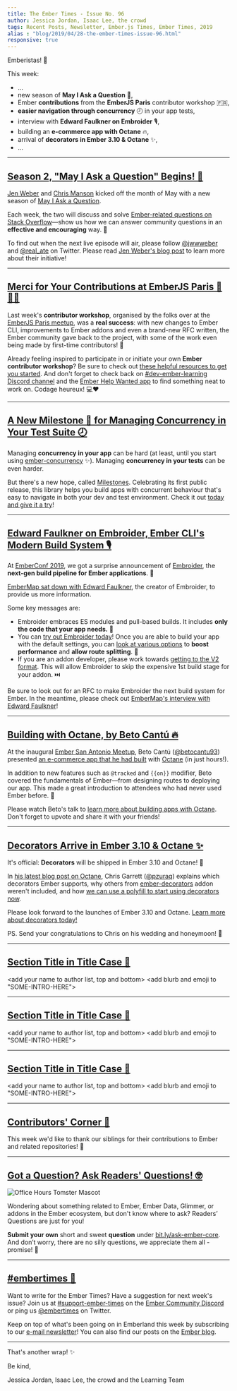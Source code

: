 ```yaml
---
title: The Ember Times - Issue No. 96
author: Jessica Jordan, Isaac Lee, the crowd
tags: Recent Posts, Newsletter, Ember.js Times, Ember Times, 2019
alias : "blog/2019/04/28-the-ember-times-issue-96.html"
responsive: true
---
```


<change date in alias and filename on day of send>

<SAYING-HELLO-IN-YOUR-FAVORITE-LANGUAGE> Emberistas! 🐹

This week:
- ...
- new season of **May I Ask a Question** 🙋,
- Ember **contributions** from the **EmberJS Paris** contributor workshop 🇫🇷,
- **easier navigation through concurrency** 🕗 in your app tests,
- interview with **Edward Faulkner on Embroider** 🎙️,
- building an **e-commerce app with Octane** 🔥,
- arrival of **decorators in Ember 3.10 & Octane** ✨,
- ...

---

## [Season 2, "May I Ask a Question" Begins! 🙋](https://jenweber.netlify.com/ember.js-stack-overflow-livestreams-return/)

[Jen Weber](https://github.com/jenweber) and [Chris Manson](https://github.com/mansona) kicked off the month of May with a new season of [May I Ask a Question](https://www.youtube.com/channel/UCyErLHzPqLAkL1F-SivFDcA).

Each week, the two will discuss and solve [Ember-related questions on Stack Overflow](https://stackoverflow.com/questions/tagged/ember.js?sort=newest&pageSize=15)—show us how we can answer community questions in an **effective and encouraging** way. 💞

To find out when the next live episode will air, please follow [@jwwweber](https://twitter.com/jwwweber) and [@real_ate](https://twitter.com/real_ate) on Twitter. Please read [Jen Weber's blog post](https://jenweber.netlify.com/ember.js-stack-overflow-livestreams-return/) to learn more about their initiative!

---

## [Merci for Your Contributions at EmberJS Paris 🐹🇫🇷](https://twitter.com/EmberJSParis/status/1120760348485799939)

Last week's **contributor workshop**, organised by the folks over at the [EmberJS Paris meetup](https://twitter.com/EmberJSParis), was a **real success**: with new changes to Ember CLI, improvements to Ember addons and even a brand-new RFC written, the Ember community gave back to the project, with some of the work even being made by first-time contributors! 🙌

Already feeling inspired to participate in or initiate your own **Ember contributor workshop**? Be sure to check out [these helpful resources to get you started](https://github.com/ember-learn/emberjs-contributors-workshop). And don't forget to check back on [#dev-ember-learning Discord channel](https://discordapp.com/invite/emberjs) and the [Ember Help Wanted app](https://help-wanted.emberjs.com/) to find something neat to work on. Codage heureux! 💻❤️

---

## [A New Milestone 💎 for Managing Concurrency in Your Test Suite 🕗](https://salsify.github.io/milestones/)

Managing **concurrency in your app** can be hard (at least, until you start using [ember-concurrency](http://ember-concurrency.com) ✨). Managing **concurrency in your tests** can be even harder.

But there's a new hope, called [Milestones](https://twitter.com/__dfreeman/status/1120410100227878913). Celebrating its first public release, this library helps you build apps with concurrent behaviour that's easy to navigate in both your dev and test environment. Check it out [today and give it a try](https://salsify.github.io/milestones/)!

---

## [Edward Faulkner on Embroider, Ember CLI's Modern Build System 🎙️](https://embermap.com/podcast/edward-faulkner-on-embroider-ember-cli-s-modern-build-system)

At [EmberConf 2019](https://youtu.be/zYwdBcmz6VI?t=2855), we got a surprise announcement of [Embroider](https://github.com/embroider-build/embroider), the **next-gen build pipeline for Ember applications**. 🧡

[EmberMap sat down with Edward Faulkner](https://embermap.com/podcast/edward-faulkner-on-embroider-ember-cli-s-modern-build-system), the creator of Embroider, to provide us more information.

Some key messages are:

- Embroider embraces ES modules and pull-based builds. It includes **only the code that your app needs.** 💯
- You can [try out Embroider today](https://github.com/embroider-build/embroider#how-to-try-it)! Once you are able to build your app with the default settings, you can [look at various options](https://github.com/embroider-build/embroider#options) to **boost performance** and **allow route splitting**. 🖖
- If you are an addon developer, please work towards [getting to the V2 format](https://github.com/embroider-build/embroider/blob/master/SPEC.md). This will allow Embroider to skip the expensive 1st build stage for your addon. ⏭️

Be sure to look out for an RFC to make Embroider the next build system for Ember. In the meantime, please check out [EmberMap's interview with Edward Faulkner](https://embermap.com/podcast/edward-faulkner-on-embroider-ember-cli-s-modern-build-system)!

---

## [Building with Octane, by Beto Cantú 🔥](https://www.youtube.com/watch?v=KnkWs18V9dA)

At the inaugural [Ember San Antonio Meetup](https://www.meetup.com/EmberSA), Beto Cantú ([@betocantu93](https://github.com/betocantu93)) presented [an e-commerce app that he had built](https://github.com/betocantu93/octane-ecommerce) with [Octane](https://emberjs.com/editions/octane/) (in just hours!).

In addition to new features such as `@tracked` and `{{on}}` modifier, Beto covered the fundamentals of Ember—from designing routes to deploying our app. This made a great introduction to attendees who had never used Ember before. 🤗

Please watch Beto's talk to [learn more about building apps with Octane](https://www.youtube.com/watch?v=KnkWs18V9dA). Don't forget to upvote and share it with your friends!

---

## [Decorators Arrive in Ember 3.10 & Octane ✨](https://www.pzuraq.com/ember-octane-update-landing-decorators/)

It's official: **Decorators** will be shipped in Ember 3.10 and Octane! 🎉

In [his latest blog post on Octane](https://www.pzuraq.com/ember-octane-update-landing-decorators/), Chris Garrett ([@pzuraq](https://github.com/pzuraq)) explains which decorators Ember supports, why others from [ember-decorators](https://github.com/ember-decorators/ember-decorators) addon weren't included, and how [we can use a polyfill to start using decorators now](https://github.com/pzuraq/ember-decorators-polyfill).

Please look forward to the launches of Ember 3.10 and Octane. [Learn more about decorators today!](https://www.pzuraq.com/ember-octane-update-landing-decorators/)

PS. Send your congratulations to Chris on his wedding and honeymoon! 💐

---

## [Section Title in Title Case 🐹](#section-url)
<change section title emoji>
<consider adding some bold to your paragraph>

<add your name to author list, top and bottom>
<add blurb and emoji to "SOME-INTRO-HERE">

---

## [Section Title in Title Case 🐹](#section-url)
<change section title emoji>
<consider adding some bold to your paragraph>

<add your name to author list, top and bottom>
<add blurb and emoji to "SOME-INTRO-HERE">

---

## [Section Title in Title Case 🐹](#section-url)
<change section title emoji>
<consider adding some bold to your paragraph>

<add your name to author list, top and bottom>
<add blurb and emoji to "SOME-INTRO-HERE">

---

## [Contributors' Corner 👏](https://guides.emberjs.com/release/contributing/repositories/)

<p>This week we'd like to thank our siblings for their contributions to Ember and related repositories! 💖</p>

---

## [Got a Question? Ask Readers' Questions! 🤓](https://docs.google.com/forms/d/e/1FAIpQLScqu7Lw_9cIkRtAiXKitgkAo4xX_pV1pdCfMJgIr6Py1V-9Og/viewform)

<div class="blog-row">
  <img class="float-right small transparent padded" alt="Office Hours Tomster Mascot" title="Readers' Questions" src="/images/tomsters/officehours.png" />

  <p>Wondering about something related to Ember, Ember Data, Glimmer, or addons in the Ember ecosystem, but don't know where to ask? Readers’ Questions are just for you!</p>

<p><strong>Submit your own</strong> short and sweet <strong>question</strong> under <a href="https://bit.ly/ask-ember-core" target="rq">bit.ly/ask-ember-core</a>. And don’t worry, there are no silly questions, we appreciate them all - promise! 🤞</p>

</div>

---

## [#embertimes 📰](https://blog.emberjs.com/tags/newsletter.html)

Want to write for the Ember Times? Have a suggestion for next week's issue? Join us at [#support-ember-times](https://discordapp.com/channels/480462759797063690/485450546887786506) on the [Ember Community Discord](https://discordapp.com/invite/zT3asNS) or ping us [@embertimes](https://twitter.com/embertimes) on Twitter.

Keep on top of what's been going on in Emberland this week by subscribing to our [e-mail newsletter](https://the-emberjs-times.ongoodbits.com/)! You can also find our posts on the [Ember blog](https://emberjs.com/blog/tags/newsletter.html).

---

That's another wrap! ✨

Be kind,

Jessica Jordan, Isaac Lee, the crowd and the Learning Team
